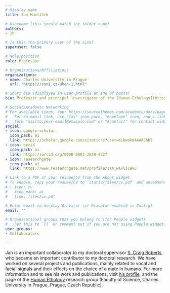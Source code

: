 ```yaml
---
# Display name
title: Jan Havlíček

# Username (this should match the folder name)
authors:
- jh

# Is this the primary user of the site?
superuser: false

# Role/position
role: Professor

# Organizations/Affiliations
organizations:
- name: Charles University in Prague
  url: "https://cuni.cz/uken-1.html"

# Short bio (displayed in user profile at end of posts)
bio: Professor and principal investigator of the [Human Ethology](https://etologiecloveka.cz/index.php/en/) research group (Faculty of Science, Charles University in Prague, Prague, Czech Republic), and Vice President of the [International Society for Human Ethology (ISHE)](http://www.ishe.org/)

# Social/Academic Networking
# For available icons, see: https://sourcethemes.com/academic/docs/page-builder/#icons
#   For an email link, use "fas" icon pack, "envelope" icon, and a link in the
#   form "mailto:your-email@example.com" or "#contact" for contact widget.
social:
- icon: google-scholar
  icon_pack: ai
  link: https://scholar.google.com/citations?user=KLbwok0AAAAJ&hl
- icon: orcid
  icon_pack: ai
  link: https://orcid.org/0000-0003-3838-4727
- icon: researchgate
  icon_pack: ai
  link: https://www.researchgate.net/profile/Jan_Havlicek6

# Link to a PDF of your resume/CV from the About widget.
# To enable, copy your resume/CV to `static/files/cv.pdf` and uncomment the lines below.
# - icon: cv
#   icon_pack: ai
#   link: files/cv.pdf

# Enter email to display Gravatar (if Gravatar enabled in Config)
email: ""

# Organizational groups that you belong to (for People widget)
#   Set this to `[]` or comment out if you are not using People widget.
user_groups:
- Collaborators

---
```


Jan is an important collaborator to my doctoral supervisor [S. Craig Roberts](/es/author/s.-craig-roberts/), who became an important contributor to my doctoral research. We have worked on several projects and publications, mainly related to vocal and facial signals and their effects on the choice of a mate in humans. For more information and to see his work and publications, visit [his profile](https://etologiecloveka.cz/index.php/en/people/jan-havlicek/), and the page of the [Human Ethology](https://etologiecloveka.cz/index.php/en/) research group (Faculty of Science, Charles University in Prague, Prague, Czech Republic).
